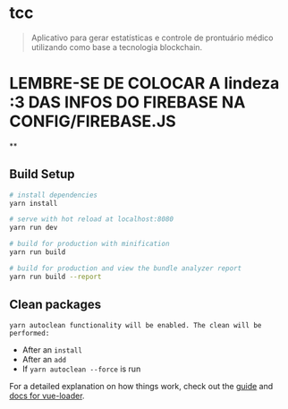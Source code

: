 # tcc

> Aplicativo para gerar estatísticas e controle de prontuário médico utilizando como base a tecnologia blockchain.

# LEMBRE-SE DE COLOCAR A lindeza :3 DAS INFOS DO FIREBASE NA CONFIG/FIREBASE.JS

**

## Build Setup

``` bash
# install dependencies
yarn install

# serve with hot reload at localhost:8080
yarn run dev

# build for production with minification
yarn run build

# build for production and view the bundle analyzer report
yarn run build --report
```
## Clean packages

`yarn autoclean functionality will be enabled. The clean will be performed:`

* After an `install`
* After an `add`
* If `yarn autoclean --force` is run

For a detailed explanation on how things work, check out the [guide](http://vuejs-templates.github.io/webpack/) and [docs for vue-loader](http://vuejs.github.io/vue-loader).
